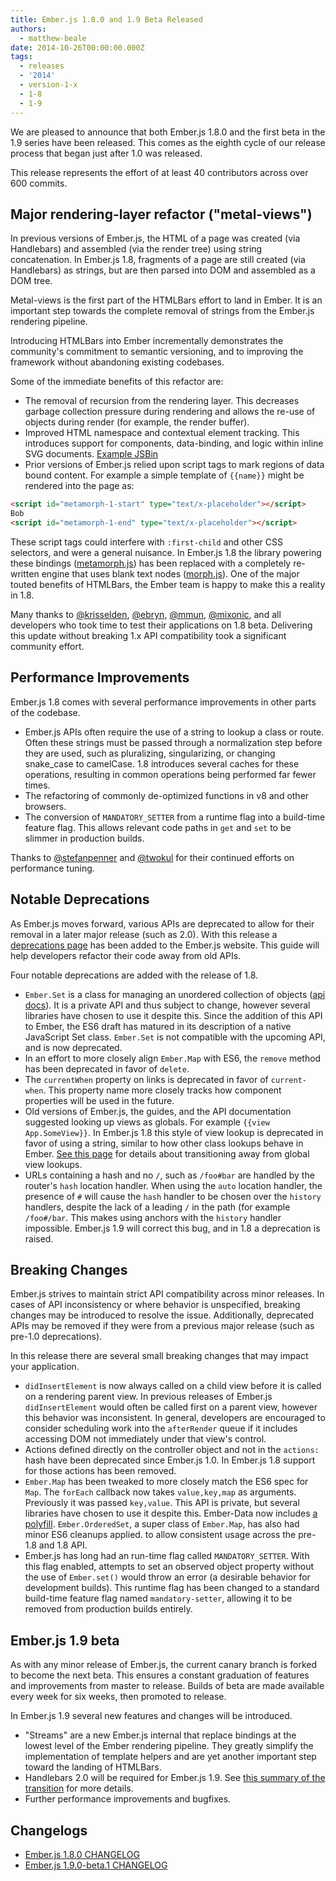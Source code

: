 ```yaml
---
title: Ember.js 1.8.0 and 1.9 Beta Released
authors:
  - matthew-beale
date: 2014-10-26T00:00:00.000Z
tags:
  - releases
  - '2014'
  - version-1-x
  - 1-8
  - 1-9
---
```



We are pleased to announce that both Ember.js 1.8.0 and the first beta in the
1.9 series have been released. This comes as the eighth cycle of our release
process that began just after 1.0 was released.

This release represents the effort of at least 40 contributors across over 600 commits.

## Major rendering-layer refactor ("metal-views")

In previous versions of Ember.js, the HTML of a page was created (via
Handlebars) and assembled (via the render tree) using string concatenation. In
Ember.js 1.8, fragments of a page are still created (via Handlebars) as
strings, but are then parsed into DOM and assembled as a DOM tree.

Metal-views is the first part of the HTMLBars effort to land in Ember. It is
an important step towards the complete removal of strings from the Ember.js
rendering pipeline.

Introducing HTMLBars into Ember incrementally demonstrates the community's
commitment to semantic versioning, and to improving the framework without
abandoning existing codebases.

Some of the immediate benefits of this refactor are:

* The removal of recursion from the rendering layer. This decreases garbage
collection pressure during rendering and allows the re-use of objects during
render (for example, the render buffer).
* Improved HTML namespace and contextual element tracking. This introduces
support for components, data-binding, and logic within inline SVG documents.
[Example JSBin](http://jsbin.com/woxes/8/)
* Prior versions of Ember.js relied upon script tags to mark
regions of data bound content. For example a simple template of `{{name}}`
might be rendered into the page as:

```html
<script id="metamorph-1-start" type="text/x-placeholder"></script>
Bob
<script id="metamorph-1-end" type="text/x-placeholder"></script>
```

These script tags could interfere with `:first-child` and other CSS selectors,
and were a general nuisance. In Ember.js 1.8 the library powering these
bindings ([metamorph.js](https://github.com/tomhuda/metamorph.js/)) has been
replaced with a completely re-written engine that uses blank text nodes
([morph.js](https://github.com/tildeio/htmlbars/blob/master/packages/morph/lib/morph.js)). One of the major touted benefits of HTMLBars, the Ember team is
happy to make this a reality in 1.8.

Many thanks to [@krisselden](https://twitter.com/krisselden),
[@ebryn](https://twitter.com/ebryn), [@mmun](https://twitter.com/_mmun),
[@mixonic](https://twitter.com/mixonic), and all developers who took time to
test their applications on 1.8 beta. Delivering this update without breaking
1.x API compatibility took a significant community effort.

## Performance Improvements

Ember.js 1.8 comes with several performance improvements in other parts of the
codebase.

* Ember.js APIs often require the use of a string to lookup a class or route.
Often these strings must be passed through a normalization step before they are
used, such as pluralizing, singularizing, or changing snake\_case to camelCase.
1.8 introduces several caches for these operations, resulting in common
operations being performed far fewer times.
* The refactoring of commonly de-optimized functions in v8 and other browsers.
* The conversion of `MANDATORY_SETTER` from a runtime flag into a build-time
feature flag. This allows relevant code paths in `get` and `set` to be slimmer
in production builds.

Thanks to [@stefanpenner](https://twitter.com/stefanpenner/) and
[@twokul](https://twitter.com/twokul) for their continued efforts on
performance tuning.

## Notable Deprecations

As Ember.js moves forward, various APIs are deprecated to allow for their
removal in a later major release (such as 2.0). With this release a
[deprecations page](http://emberjs.com/deprecations/) has been added to
the Ember.js website. This guide will help developers refactor their code away
from old APIs.

Four notable deprecations are added with the release of 1.8.

* `Ember.Set` is a class for managing an unordered collection of objects ([api
docs](http://emberjs.com/api/classes/Ember.Set.html)). It is a private API and
thus subject to change, however several libraries have chosen to use it despite
this. Since the addition of this API to Ember, the ES6 draft has matured in its
description of a native JavaScript Set class. `Ember.Set` is not compatible
with the upcoming API, and is now deprecated.
* In an effort to more closely align `Ember.Map` with ES6, the `remove` method
has been deprecated in favor of `delete`.
* The `currentWhen` property on links is deprecated in favor of `current-when`.
This property name more closely tracks how component properties will be used in the
future.
* Old versions of Ember.js, the guides, and the API documentation suggested
looking up views as globals. For example `{{view App.SomeView}}`. In
Ember.js 1.8 this style of view lookup is deprecated in favor of using a
string, similar to how other class lookups behave in Ember. [See
this page](http://emberjs.com/deprecations/v1.x#toc_global-lookup-of-views)
for details about transitioning away from global view lookups.
* URLs containing a hash and no `/`, such as `/foo#bar` are handled by the
router's `hash` location handler. When using the `auto` location handler, the
presence of `#` will cause the `hash` handler to be chosen over the `history`
handlers, despite the lack of a leading `/` in the path (for example `/foo#/bar`.
This makes using anchors with the `history` handler impossible. Ember.js
1.9 will correct this bug, and in 1.8 a deprecation is raised.

## Breaking Changes

Ember.js strives to maintain strict API compatibility across minor releases.
In cases of API inconsistency or where behavior is unspecified, breaking changes
may be introduced to resolve the issue. Additionally, deprecated APIs may
be removed if they were from a previous major release (such as pre-1.0
deprecations).

In this release there are several small breaking changes that may impact your
application.

* `didInsertElement` is now always called on a child view before it is called
on a rendering parent view. In previous releases of Ember.js `didInsertElement`
would often be called first on a parent view, however this behavior was
inconsistent. In general, developers are encouraged
to consider scheduling work into the `afterRender` queue if it includes
accessing DOM not immediately under that view's control.
* Actions defined directly on the controller object
and not in the `actions:` hash have been deprecated since Ember.js 1.0. In
Ember.js 1.8 support for those actions has been removed.
* `Ember.Map` has been tweaked to more closely match the ES6 spec for `Map`. The
`forEach` callback now takes `value,key,map` as arguments. Previously it was passed
`key,value`. This API is private, but several libraries have chosen to use it
despite this. Ember-Data now includes [a polyfill](https://github.com/emberjs/data/blob/master/packages/ember-data/lib/system/map.js). `Ember.OrderedSet`, a super class of `Ember.Map`, has
also had minor ES6 cleanups applied.
to allow consistent usage across the pre-1.8 and 1.8 API.
* Ember.js has long had an run-time flag called `MANDATORY_SETTER`. With this
flag enabled, attempts to set an observed object property without the use of
`Ember.set()` would throw an error (a desirable behavior for development
builds). This runtime flag has been changed to a
standard build-time feature flag named `mandatory-setter`, allowing it to
be removed from production builds entirely.

## Ember.js 1.9 beta

As with any minor release of Ember.js, the current canary branch is forked
to become the next beta. This ensures a constant graduation of features and
improvements from master to release. Builds of beta are made available every
week for six weeks, then promoted to release.

In Ember.js 1.9 several new features and changes will be introduced.

* "Streams" are a new Ember.js internal that replace bindings at the lowest
level of the Ember rendering pipeline. They greatly simplify the implementation
of template helpers and are yet another important step toward the landing of
HTMLBars.
* Handlebars 2.0 will be required for Ember.js 1.9. See [this summary
of the transition](http://emberjs.com/blog/2014/10/16/handlebars-update.html)
for more details.
* Further performance improvements and bugfixes.

## Changelogs

+ [Ember.js 1.8.0 CHANGELOG](https://github.com/emberjs/ember.js/blob/v1.8.0/CHANGELOG.md)
+ [Ember.js 1.9.0-beta.1 CHANGELOG](https://github.com/emberjs/ember.js/blob/v1.9.0-beta.1/CHANGELOG.md)
